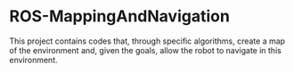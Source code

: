 # ROS-MappingAndNavigation
This project contains codes that, through specific algorithms, create a map of the environment and, given the goals, allow the robot to navigate in this environment.
